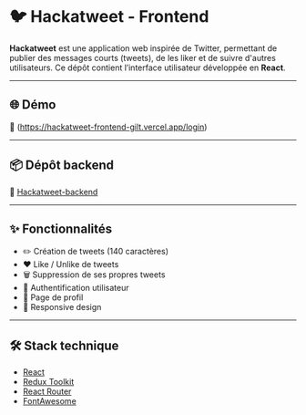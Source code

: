 # 🐦 Hackatweet - Frontend

**Hackatweet** est une application web inspirée de Twitter, permettant de publier des messages courts (tweets), de les liker et de suivre d'autres utilisateurs. Ce dépôt contient l’interface utilisateur développée en **React**.

---

## 🌐 Démo

📸 (https://hackatweet-frontend-gilt.vercel.app/login)

---

## 📦 Dépôt backend

🔗 [Hackatweet-backend](https://github.com/MarionRdx/Hackatweet-backend)

---

## ✨ Fonctionnalités

- ✏️ Création de tweets (140 caractères)
- ❤️ Like / Unlike de tweets
- 🗑️ Suppression de ses propres tweets
- 🔐 Authentification utilisateur
- 👥 Page de profil
- 📱 Responsive design

---

## 🛠️ Stack technique

- [React](https://reactjs.org/)
- [Redux Toolkit](https://redux-toolkit.js.org/)
- [React Router](https://reactrouter.com/)
- [FontAwesome](https://fontawesome.com/)
